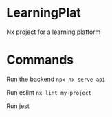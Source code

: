 # LearningPlat

Nx project for a learning platform

# Commands

Run the backend
`npx nx serve api`

Run eslint
`nx lint my-project`

Run jest
